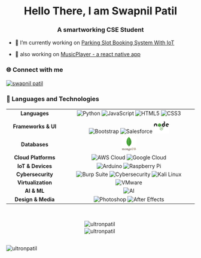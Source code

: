 <h1 align="center">Hello There, I am Swapnil Patil</h1>
<h3 align="center">A smartworking CSE Student</h3>

- 🔭 I’m currently working on [Parking Slot Booking System With IoT](https://github.com/ultronpatil/park_your_ride)

- 🧮 also working on [MusicPlayer - a react native app](https://github.com/ultronpatil/MusicPlayer_React_native)

### 🌐 Connect with me
<p align="left">
<a href="https://linkedin.com/in/swapnil patil" target="blank"><img align="center" src="https://raw.githubusercontent.com/rahuldkjain/github-profile-readme-generator/master/src/images/icons/Social/linked-in-alt.svg" alt="swapnil patil" height="30" width="40" /></a>
</p>




### 🧠 Languages and Technologies

<div align="center">

<table style="width:100%;">
  <tr align="center">
    <td style="width:180px;"><strong>Languages</strong></td>
    <td style="width:600px;">
      <img width="40px" src="https://img.icons8.com/color/48/000000/python.png" alt="Python"/>
      <img width="40px" src="https://img.icons8.com/color/48/000000/javascript.png" alt="JavaScript"/>
      <img width="40px" src="https://img.icons8.com/color/48/000000/html-5.png" alt="HTML5"/>
      <img width="40px" src="https://img.icons8.com/color/48/000000/css3.png" alt="CSS3"/>
    </td>
  </tr>

  <tr align="center">
    <td style="width:180px;"><strong>Frameworks & UI</strong></td>
    <td style="width:600px;">
      <img width="40px" src="https://img.icons8.com/color/48/000000/bootstrap.png" alt="Bootstrap"/>
      <img width="40px" src="https://img.icons8.com/ios-filled/50/2489ca/salesforce.png" alt="Salesforce"/>
      <img width="40px" src="https://raw.githubusercontent.com/devicons/devicon/master/icons/nodejs/nodejs-original-wordmark.svg" alt="Node.js"/>
    </td>
  </tr>

  <tr align="center">
    <td style="width:180px;"><strong>Databases</strong></td>
    <td style="width:600px;">
      <img width="40px" src="https://raw.githubusercontent.com/devicons/devicon/master/icons/mongodb/mongodb-original-wordmark.svg" alt="MongoDB"/>
    </td>
  </tr>

  <tr align="center">
    <td style="width:180px;"><strong>Cloud Platforms</strong></td>
    <td style="width:600px;">
      <img width="40px" src="https://img.icons8.com/color/48/000000/amazon-web-services.png" alt="AWS Cloud"/>
      <img width="40px" src="https://img.icons8.com/color/48/000000/google-cloud.png" alt="Google Cloud"/>
    </td>
  </tr>

  <tr align="center">
    <td style="width:180px;"><strong>IoT & Devices</strong></td>
    <td style="width:600px;">
      <img width="40px" src="https://img.icons8.com/ios-filled/50/000000/arduino.png" alt="Arduino"/>
      <img width="40px" src="https://upload.wikimedia.org/wikipedia/en/c/cb/Raspberry_Pi_Logo.svg" alt="Raspberry Pi"/>
    </td>
  </tr>

  <tr align="center">
    <td style="width:180px;"><strong>Cybersecurity</strong></td>
    <td style="width:600px;">
      <img width="40px" src="https://avatars.githubusercontent.com/u/23945339?s=200&v=4" alt="Burp Suite"/>
      <img width="40px" src="https://img.icons8.com/color/48/000000/security-checked.png" alt="Cybersecurity"/>
      <img width="40px" src="https://commons.wikimedia.org/wiki/File:Kali-dragon-icon.svg" alt="Kali Linux"/>
    </td>
  </tr>

  <tr align="center">
    <td style="width:180px;"><strong>Virtualization</strong></td>
    <td style="width:600px;">
      <img width="40px" src="https://img.icons8.com/color/48/000000/vmware.png" alt="VMware"/>
    </td>
  </tr>

  <tr align="center">
    <td style="width:180px;"><strong>AI & ML</strong></td>
    <td style="width:600px;">
      <img width="40px" src="https://img.icons8.com/color/48/000000/artificial-intelligence.png" alt="AI"/>
    </td>
  </tr>

  <tr align="center">
    <td style="width:180px;"><strong>Design & Media</strong></td>
    <td style="width:600px;">
      <img width="40px" src="https://img.icons8.com/color/48/000000/adobe-photoshop.png" alt="Photoshop"/>
      <img width="40px" src="https://img.icons8.com/color/48/000000/adobe-after-effects.png" alt="After Effects"/>
    </td>
  </tr>
</table>

</div>





<br/>

<div style="display: flex; justify-content: center;"><div><p><img align="left" src="https://github-readme-stats.vercel.app/api/top-langs?username=ultronpatil&show_icons=true&locale=en&layout=compact" alt="ultronpatil" /></p><p>&nbsp;<img align="center" src="https://github-readme-stats.vercel.app/api?username=ultronpatil&show_icons=true&locale=en" alt="ultronpatil" /></p></div></div>

<p><img align="center" src="https://github-readme-streak-stats.herokuapp.com/?user=ultronpatil&" alt="ultronpatil" /></p>

